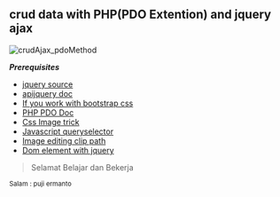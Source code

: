 ## crud data with PHP(PDO Extention) and jquery ajax  
![crudAjax_pdoMethod](https://raw.githubusercontent.com/codesyariah122/crud-data-with-php-PDO-Jquery-ajax/with_login_system/assets/curd_ajax_with_login.gif)  


***Prerequisites***  
<ul>
  <li><a href="https://code.jquery.com/">jquery source</a></li>
  <li><a href="https://api.jquery.com/">apijquery doc</a></li>  
  <li><a href="https://www.w3schools.com/bootstrap4/bootstrap_get_started.asp">If you work with bootstrap css</a></li>
  <li><a href="https://www.php.net/manual/en/book.pdo.php">PHP PDO Doc</a></li>
  <li><a href="https://www.w3schools.com/howto/howto_css_flip_image.asp">Css Image trick</a></li>
  <li><a href="https://www.w3schools.com/jsref/met_document_queryselector.asp">Javascript queryselector</a></li>
  <li><a href="https://bennettfeely.com/clippy/">Image editing clip path</a></li>
  <li><a href="https://stackoverflow.com/questions/33520137/how-to-change-text-inside-a-label-tag-using-jquery">Dom element with jquery</a></li>
</ul>

<blockquote>Selamat Belajar dan Bekerja</blockquote>
<small>Salam : puji ermanto</small>

